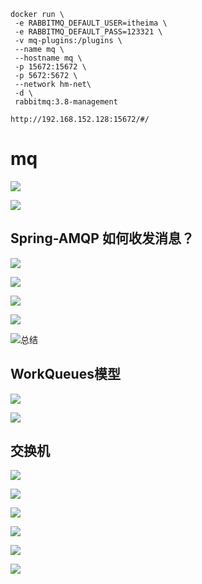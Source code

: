 ```Shell
docker run \
 -e RABBITMQ_DEFAULT_USER=itheima \
 -e RABBITMQ_DEFAULT_PASS=123321 \
 -v mq-plugins:/plugins \
 --name mq \
 --hostname mq \
 -p 15672:15672 \
 -p 5672:5672 \
 --network hm-net\
 -d \
 rabbitmq:3.8-management
```

```http
http://192.168.152.128:15672/#/
```

# mq

![](https://github.com/zhangyao0329/tuchuang-blog/raw/main/tuchuang-blog/2025/07/08-7c3631ef4ea6a0e937c3d6f1db1544d4-image-20250708185741019.png)

![](https://github.com/zhangyao0329/tuchuang-blog/raw/main/tuchuang-blog/2025/07/08-8f63475a9b5e9507e1e9ca9aecc9b54c-image-20250708190007339.png)



## Spring-AMQP 如何收发消息？

![](https://github.com/zhangyao0329/tuchuang-blog/raw/main/tuchuang-blog/2025/07/08-13389a61a8604f0e9778677252f433d8-image-20250708190813833.png)

![](https://github.com/zhangyao0329/tuchuang-blog/raw/main/tuchuang-blog/2025/07/08-bf87fd25a23017370e21927b19168d3d-image-20250708190849989.png)

![](https://github.com/zhangyao0329/tuchuang-blog/raw/main/tuchuang-blog/2025/07/08-425e18871842a31b3b916af56bf9adf3-image-20250708191257748.png)

![](https://github.com/zhangyao0329/tuchuang-blog/raw/main/tuchuang-blog/2025/07/08-b08457081627debe76de02a4a46145fe-image-20250708220537800.png)

![总结](https://github.com/zhangyao0329/tuchuang-blog/raw/main/tuchuang-blog/2025/07/08-6c6a1f1ce3fff687275b7b5d79ddc639-image-20250708220603081.png)



## WorkQueues模型

![](https://github.com/zhangyao0329/tuchuang-blog/raw/main/tuchuang-blog/2025/07/08-c2418f8feaf604aef21d35cc57e29678-image-20250708220755671.png)

![](https://github.com/zhangyao0329/tuchuang-blog/raw/main/tuchuang-blog/2025/07/08-579f7fb957373a06ec94266b8d5ea46e-image-20250708220844654.png)





## 交换机

![](https://github.com/zhangyao0329/tuchuang-blog/raw/main/tuchuang-blog/2025/07/08-57005ee0de990e041207026ac011bffe-image-20250708220913000.png)

![](https://github.com/zhangyao0329/tuchuang-blog/raw/main/tuchuang-blog/2025/07/08-af1a607ac1ed05f7907e239f7732d114-image-20250708220940144.png)

![](https://github.com/zhangyao0329/tuchuang-blog/raw/main/tuchuang-blog/2025/07/08-d920532df94eb56da35178a39a24073b-image-20250708220956034.png)



![](https://github.com/zhangyao0329/tuchuang-blog/raw/main/tuchuang-blog/2025/07/08-5e35da12736af6cca4ecb018925fda19-image-20250708221012415.png)

![](https://github.com/zhangyao0329/tuchuang-blog/raw/main/tuchuang-blog/2025/07/08-f606e756cc75b40d9f92e6e815f8a5b5-image-20250708221037725.png)

![](https://github.com/zhangyao0329/tuchuang-blog/raw/main/tuchuang-blog/2025/07/08-e8983c1d12f3dfc6b96f1c905afa0992-image-20250708221118708.png)